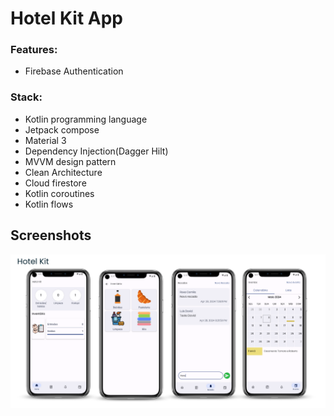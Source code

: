 # Hotel Kit App


### Features:
* Firebase Authentication


### Stack:
* Kotlin programming language
* Jetpack compose
* Material 3
* Dependency Injection(Dagger Hilt)
* MVVM design pattern
* Clean Architecture
* Cloud firestore
* Kotlin coroutines
* Kotlin flows

## Screenshots
![Screenshot showing Home Screen and profile screen](docs/images/HotelKit.png "Screenshot showing Home Screen and profile screen")

